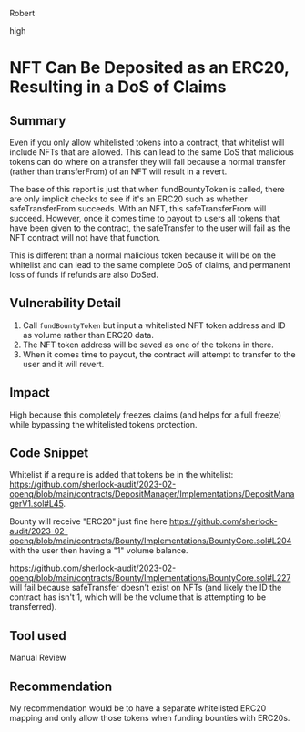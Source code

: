 Robert

high

# NFT Can Be Deposited as an ERC20, Resulting in a DoS of Claims

## Summary
Even if you only allow whitelisted tokens into a contract, that whitelist will include NFTs that are allowed. This can lead to the same DoS that malicious tokens can do where on a transfer they will fail because a normal transfer (rather than transferFrom) of an NFT will result in a revert.

The base of this report is just that when fundBountyToken is called, there are only implicit checks to see if it's an ERC20 such as whether safeTransferFrom succeeds. With an NFT, this safeTransferFrom will succeed. However, once it comes time to payout to users all tokens that have been given to the contract, the safeTransfer to the user will fail as the NFT contract will not have that function.

This is different than a normal malicious token because it will be on the whitelist and can lead to the same complete DoS of claims, and permanent loss of funds if refunds are also DoSed.

## Vulnerability Detail
1. Call `fundBountyToken` but input a whitelisted NFT token address and ID as volume rather than ERC20 data.
2. The NFT token address will be saved as one of the tokens in there.
3. When it comes time to payout, the contract will attempt to transfer to the user and it will revert.

## Impact
High because this completely freezes claims (and helps for a full freeze) while bypassing the whitelisted tokens protection.

## Code Snippet
Whitelist if a require is added that tokens be in the whitelist: https://github.com/sherlock-audit/2023-02-openq/blob/main/contracts/DepositManager/Implementations/DepositManagerV1.sol#L45.

Bounty will receive "ERC20" just fine here https://github.com/sherlock-audit/2023-02-openq/blob/main/contracts/Bounty/Implementations/BountyCore.sol#L204 with the user then having a "1" volume balance.

https://github.com/sherlock-audit/2023-02-openq/blob/main/contracts/Bounty/Implementations/BountyCore.sol#L227 will fail because safeTransfer doesn't exist on NFTs (and likely the ID the contract has isn't 1, which will be the volume that is attempting to be transferred).

## Tool used
Manual Review

## Recommendation
My recommendation would be to have a separate whitelisted ERC20 mapping and only allow those tokens when funding bounties with ERC20s.
